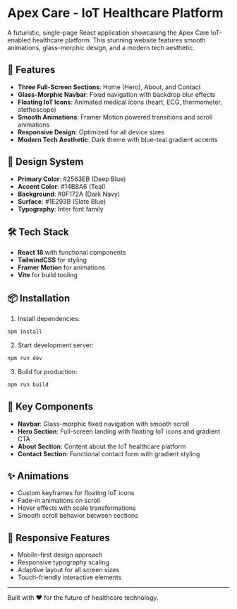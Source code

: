 # Apex Care - IoT Healthcare Platform

A futuristic, single-page React application showcasing the Apex Care IoT-enabled healthcare platform. This stunning website features smooth animations, glass-morphic design, and a modern tech aesthetic.

## 🚀 Features

- **Three Full-Screen Sections**: Home (Hero), About, and Contact
- **Glass-Morphic Navbar**: Fixed navigation with backdrop blur effects
- **Floating IoT Icons**: Animated medical icons (heart, ECG, thermometer, stethoscope)
- **Smooth Animations**: Framer Motion powered transitions and scroll animations
- **Responsive Design**: Optimized for all device sizes
- **Modern Tech Aesthetic**: Dark theme with blue-teal gradient accents

## 🎨 Design System

- **Primary Color**: #2563EB (Deep Blue)
- **Accent Color**: #14B8A6 (Teal)
- **Background**: #0F172A (Dark Navy)
- **Surface**: #1E293B (Slate Blue)
- **Typography**: Inter font family

## 🛠️ Tech Stack

- **React 18** with functional components
- **TailwindCSS** for styling
- **Framer Motion** for animations
- **Vite** for build tooling

## 📦 Installation

1. Install dependencies:
```bash
npm install
```

2. Start development server:
```bash
npm run dev
```

3. Build for production:
```bash
npm run build
```

## 🎯 Key Components

- **Navbar**: Glass-morphic fixed navigation with smooth scroll
- **Hero Section**: Full-screen landing with floating IoT icons and gradient CTA
- **About Section**: Content about the IoT healthcare platform
- **Contact Section**: Functional contact form with gradient styling

## ✨ Animations

- Custom keyframes for floating IoT icons
- Fade-in animations on scroll
- Hover effects with scale transformations
- Smooth scroll behavior between sections

## 📱 Responsive Features

- Mobile-first design approach
- Responsive typography scaling
- Adaptive layout for all screen sizes
- Touch-friendly interactive elements

---

Built with ❤️ for the future of healthcare technology.
